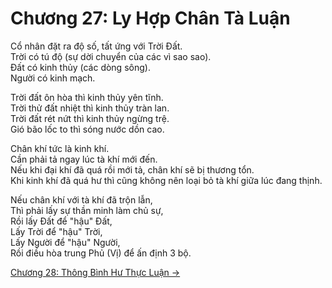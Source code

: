# Chương 27: Ly Hợp Chân Tà Luận

Cổ nhân đặt ra độ số, tất ứng với Trời Đất.  
Trời có tú độ (sự dời chuyển của các vì sao sao).  
Đất có kinh thủy (các dòng sông).  
Người có kinh mạch.

Trời đất ôn hòa thì kinh thủy yên tĩnh.  
Trời thử đất nhiệt thì kinh thủy tràn lan.  
Trời đất rét nứt thì kinh thủy ngừng trệ.  
Gió bão lốc to thì sóng nước dồn cao.

Chân khí tức là kinh khí.  
Cần phải tả ngay lúc tà khí mới đến.  
Nếu khi đại khí đã quá rồi mới tả, chân khí sẽ bị thương tổn.  
Khi kinh khí đã quá hư thì cũng không nên loại bỏ tà khí giữa lúc đang thịnh.

Nếu chân khí với tà khí đã trộn lẫn,  
Thì phải lấy sự thần minh làm chủ sự,  
Rồi lấy Đất để "hậu" Đất,  
Lấy Trời để "hậu" Trời,  
Lấy Người để "hậu" Người,  
Rồi điều hòa trung Phủ (Vị) để ấn định 3 bộ.

[Chương 28: Thông Bình Hư Thực Luận &rarr;](https://github.com/thaicuc/sach-y-dich/blob/master/contents/28-thong-binh-hu-thuc-luan.md)
